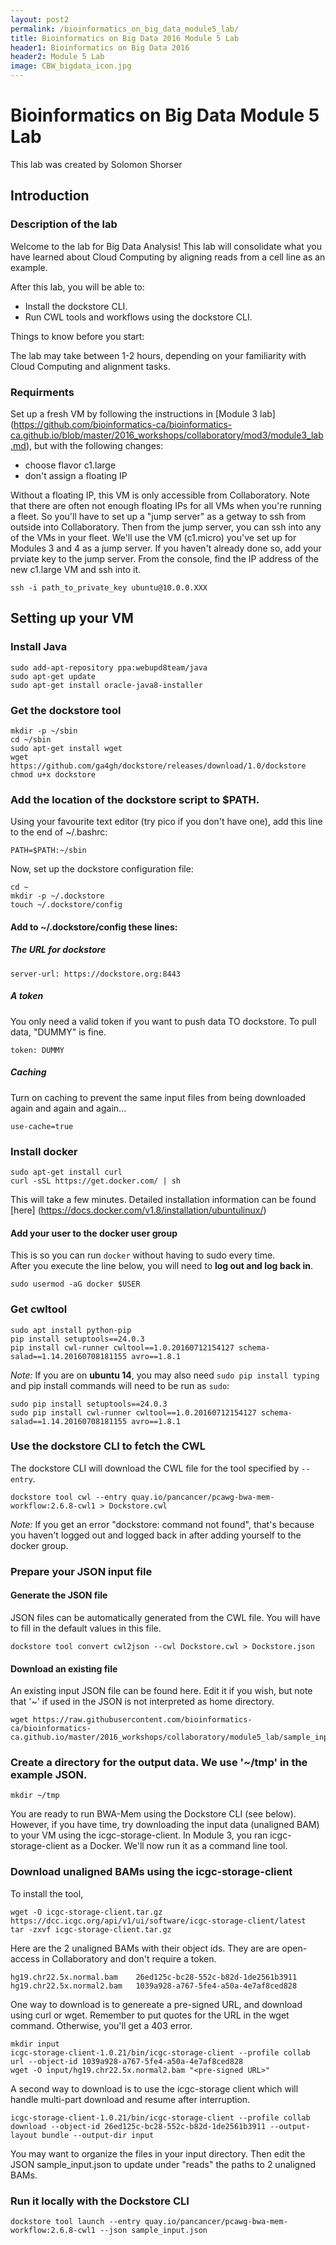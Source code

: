 ```yaml
---
layout: post2
permalink: /bioinformatics_on_big_data_module5_lab/
title: Bioinformatics on Big Data 2016 Module 5 Lab
header1: Bioinformatics on Big Data 2016
header2: Module 5 Lab
image: CBW_bigdata_icon.jpg
---
```


# Bioinformatics on Big Data Module 5 Lab

This lab was created by Solomon Shorser

## Introduction 

### Description of the lab


Welcome to the lab for Big Data Analysis! This lab will consolidate what you have learned about Cloud Computing by aligning reads from a cell line as an example.

After this lab, you will be able to:

* Install the dockstore CLI.
* Run CWL tools and workflows using the dockstore CLI.

Things to know before you start:

The lab may take between 1-2 hours, depending on your familiarity with Cloud Computing and alignment tasks. 
   
### Requirments

Set up a fresh VM by following the instructions in [Module 3 lab] (https://github.com/bioinformatics-ca/bioinformatics-ca.github.io/blob/master/2016_workshops/collaboratory/mod3/module3_lab.md), but with the following changes:

* choose flavor c1.large
* don't assign a floating IP

Without a floating IP, this VM is only accessible from Collaboratory.  Note that there are often not enough floating IPs for all VMs when you're running a fleet.  So you'll have to set up a "jump server" as a getway to ssh from outside into Collaboratory.  Then from the jump server, you can ssh into any of the VMs in your fleet.  We'll use the VM (c1.micro) you've set up for Modules 3 and 4 as a jump server.  If you haven't already done so, add your prviate key to the jump server.  From the console, find the IP address of the new c1.large VM and ssh into it.

```
ssh -i path_to_private_key ubuntu@10.0.0.XXX
```

## Setting up your VM


### Install Java

```
sudo add-apt-repository ppa:webupd8team/java
sudo apt-get update
sudo apt-get install oracle-java8-installer
```

### Get the dockstore tool

```
mkdir -p ~/sbin
cd ~/sbin
sudo apt-get install wget
wget https://github.com/ga4gh/dockstore/releases/download/1.0/dockstore
chmod u+x dockstore
```

### Add the location of the dockstore script to $PATH. 

Using your favourite text editor (try pico if you don't have one), add this line to the end of ~/.bashrc:

```
PATH=$PATH:~/sbin
```

Now, set up the dockstore configuration file:

```
cd ~
mkdir -p ~/.dockstore
touch ~/.dockstore/config
```

#### Add to ~/.dockstore/config these lines:

##### The URL for dockstore

```
server-url: https://dockstore.org:8443
```

##### A token 

You only need a valid token if you want to push data TO dockstore. To pull data, "DUMMY" is fine.

```
token: DUMMY
```

##### Caching

Turn on caching to prevent the same input files from being downloaded again and again and again...

```
use-cache=true
```

### Install docker 

```
sudo apt-get install curl
curl -sSL https://get.docker.com/ | sh
```

This will take a few minutes. Detailed installation information can be found [here] (https://docs.docker.com/v1.8/installation/ubuntulinux/)

#### Add your user to the docker user group

This is so you can run `docker` without having to sudo every time.   
After you execute the line below, you will need to **log out and log back in**.   

```
sudo usermod -aG docker $USER
```

### Get cwltool

```
sudo apt install python-pip
pip install setuptools==24.0.3
pip install cwl-runner cwltool==1.0.20160712154127 schema-salad==1.14.20160708181155 avro==1.8.1
```

*Note:* If you are on **ubuntu 14**, you may also need `sudo pip install typing` and pip install commands will need to be run as `sudo`: 

```
sudo pip install setuptools==24.0.3 
sudo pip install cwl-runner cwltool==1.0.20160712154127 schema-salad==1.14.20160708181155 avro==1.8.1 
```

### Use the dockstore CLI to fetch the CWL

The dockstore CLI will download the CWL file for the tool specified by `--entry`.

```
dockstore tool cwl --entry quay.io/pancancer/pcawg-bwa-mem-workflow:2.6.8-cwl1 > Dockstore.cwl
```

*Note:* If you get an error "dockstore: command not found", that's because you haven't logged out and logged back in after adding yourself to the docker group.


### Prepare your JSON input file


#### Generate the JSON file

JSON files can be automatically generated from the CWL file. You will have to fill in the default values in this file.

```
dockstore tool convert cwl2json --cwl Dockstore.cwl > Dockstore.json
```

#### Download an existing file

An existing input JSON file can be found here.  Edit it if you wish, but note that '~' if used in the JSON is not interpreted as home directory.

```
wget https://raw.githubusercontent.com/bioinformatics-ca/bioinformatics-ca.github.io/master/2016_workshops/collaboratory/module5_lab/sample_input.json
```

### Create a directory for the output data.  We use '~/tmp' in the example JSON.

```
mkdir ~/tmp
```

You are ready to run BWA-Mem using the Dockstore CLI (see below).  However, if you have time, try downloading the input data (unaligned BAM) to your VM using the icgc-storage-client.  In Module 3, you ran icgc-storage-client as a Docker.  We'll now run it as a command line tool.  

### Download unaligned BAMs using the icgc-storage-client

To install the tool,

```
wget -O icgc-storage-client.tar.gz https://dcc.icgc.org/api/v1/ui/software/icgc-storage-client/latest
tar -zxvf icgc-storage-client.tar.gz
```

Here are the 2 unaligned BAMs with their object ids.  They are are open-access in Collaboratory and don't require a token.

```
hg19.chr22.5x.normal.bam	26ed125c-bc28-552c-b82d-1de2561b3911
hg19.chr22.5x.normal2.bam	1039a928-a767-5fe4-a50a-4e7af8ced828
```

One way to download is to genereate a pre-signed URL, and download using curl or wget.  Remember to put quotes for the URL in the wget command.  Otherwise, you'll get a 403 error.

```
mkdir input
icgc-storage-client-1.0.21/bin/icgc-storage-client --profile collab url --object-id 1039a928-a767-5fe4-a50a-4e7af8ced828
wget -O input/hg19.chr22.5x.normal2.bam "<pre-signed URL>"
```

A second way to download is to use the icgc-storage client which will handle multi-part download and resume after interruption.

```
icgc-storage-client-1.0.21/bin/icgc-storage-client --profile collab download --object-id 26ed125c-bc28-552c-b82d-1de2561b3911 --output-layout bundle --output-dir input
```

You may want to organize the files in your input directory. Then edit the JSON sample_input.json to update under "reads" the paths to 2 unaligned BAMs.


### Run it locally with the Dockstore CLI

```
dockstore tool launch --entry quay.io/pancancer/pcawg-bwa-mem-workflow:2.6.8-cwl1 --json sample_input.json 
```
